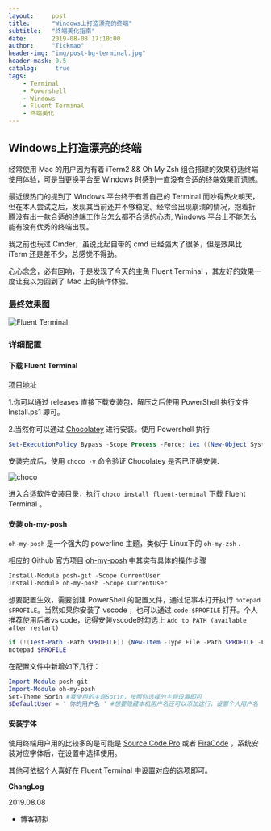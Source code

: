 ```yaml
---
layout:     post
title:      "Windows上打造漂亮的终端"
subtitle:   "终端美化指南"
date:       2019-08-08 17:10:00
author:     "Tickmao"
header-img: "img/post-bg-terminal.jpg"
header-mask: 0.5
catalog:     true
tags:
    - Terminal
    - Powershell
    - Windows
    - Fluent Terminal
    - 终端美化
---
```


## Windows上打造漂亮的终端

经常使用 Mac 的用户因为有着 iTerm2 && Oh My Zsh 组合搭建的效果舒适终端使用体验，可是当更换平台至 Windows 时感到一直没有合适的终端效果而遗憾。

最近很热门的提到了 Windows 平台终于有着自己的 Terminal 而吵得热火朝天，但在本人尝试之后，发现其当前还并不够稳定。经常会出现崩溃的情况，抱着折
腾没有出一款合适的终端工作台怎么都不合适的心态, Windows 平台上不能怎么能有没有优秀的终端出现。

我之前也玩过 Cmder，虽说比起自带的 cmd 已经强大了很多，但是效果比 iTerm 还是差不少，总感觉不得劲。

心心念念，必有回响，于是发现了今天的主角 Fluent Terminal ，其友好的效果一度让我以为回到了 Mac 上的操作体验。

### 最终效果图

![Fluent Terminal](https://ae01.alicdn.com/kf/H57388934b93240c38d3678a6ba46e0e6d.png)

### 详细配置

#### 下载 Fluent Terminal

[项目地址](https://github.com/felixse/FluentTerminal)

1.你可以通过 releases 直接下载安装包，解压之后使用 PowerShell 执行文件 Install.ps1 即可。

2.当然你可以通过 [Chocolatey](https://chocolatey.org/install) 进行安装。使用 Powershell 执行

```Powershell
Set-ExecutionPolicy Bypass -Scope Process -Force; iex ((New-Object System.Net.WebClient).DownloadString('https://chocolatey.org/install.ps1')); choco feature enable -n allowGlobalConfirmation
```

安装完成后，使用 `choco -v` 命令验证 Chocolatey 是否已正确安装.

![choco](https://ae01.alicdn.com/kf/H156a2205ec7c46bea8e9952d95b108bch.png)

进入合适软件安装目录，执行 `choco install fluent-terminal` 下载 Fluent Terminal 。

#### 安装 oh-my-posh

`oh-my-posh` 是一个强大的 powerline 主题，类似于 Linux下的 `oh-my-zsh` .

相应的 Github 官方项目 [oh-my-posh](https://github.com/JanDeDobbeleer/oh-my-posh) 中其实有具体的操作步骤

``` Powershell
Install-Module posh-git -Scope CurrentUser
Install-Module oh-my-posh -Scope CurrentUser
```

想要配置生效，需要创建 PowerShell 的配置文件，通过记事本打开执行 `notepad $PROFILE`。当然如果你安装了 vscode ，也可以通过 `code $PROFILE` 打开。个人推荐使用后者vs code，记得安装vscode时勾选上 `Add to PATH (available after restart)`

```Powershell
if (!(Test-Path -Path $PROFILE)) {New-Item -Type File -Path $PROFILE -Force}
notepad $PROFILE
```

在配置文件中新增如下几行：

```Powershell
Import-Module posh-git
Import-Module oh-my-posh
Set-Theme Sorin #我使用的主题Sorin，按照你选择的主题设置即可
$DefaultUser = ' 你的用户名 ' #想要隐藏本机用户名还可以添加这行，设置个人用户名
```

#### 安装字体

使用终端用户用的比较多的是可能是 [Source Code Pro](https://github.com/adobe-fonts/source-code-pro) 或者 [FiraCode](https://github.com/tonsky/FiraCode) ，系统安装对应字体后，在设置中选择使用。

其他可依据个人喜好在 Fluent Terminal 中设置对应的选项即可。


**ChangLog**

2019.08.08

- 博客初拟
